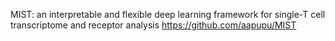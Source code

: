 MIST: an interpretable and flexible deep learning framework for single-T cell transcriptome and receptor analysis 
https://github.com/aapupu/MIST
